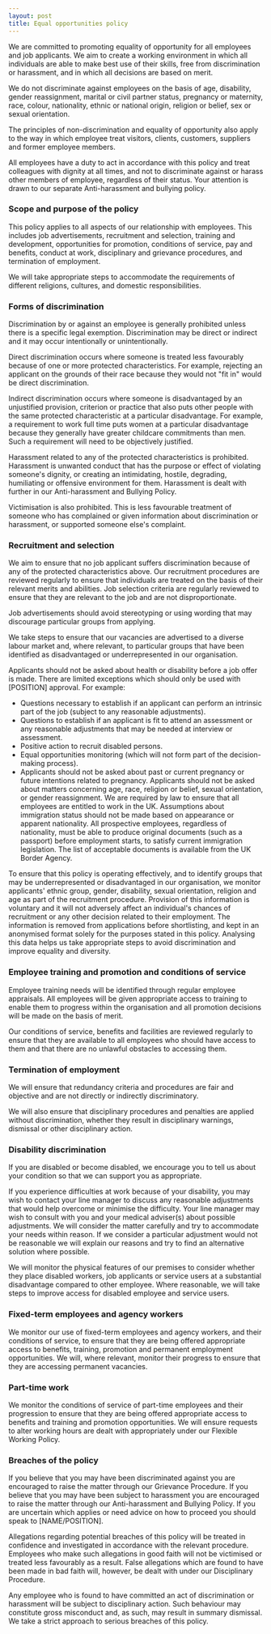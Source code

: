 ```yaml
---
layout: post
title: Equal opportunities policy
---
```


We are committed to promoting equality of opportunity for all employees and job applicants. We aim to create a working environment in which all individuals are able to make best use of their skills, free from discrimination or harassment, and in which all decisions are based on merit.

We do not discriminate against employees on the basis of age, disability, gender reassignment, marital or civil partner status, pregnancy or maternity, race, colour, nationality, ethnic or national origin, religion or belief, sex or sexual orientation.

The principles of non-discrimination and equality of opportunity also apply to the way in which employee treat visitors, clients, customers, suppliers and former employee members.

All employees have a duty to act in accordance with this policy and treat colleagues with dignity at all times, and not to discriminate against or harass other members of employee, regardless of their status. Your attention is drawn to our separate Anti-harassment and bullying policy.

### Scope and purpose of the policy

This policy applies to all aspects of our relationship with employees. This includes job advertisements, recruitment and selection, training and development, opportunities for promotion, conditions of service, pay and benefits, conduct at work, disciplinary and grievance procedures, and termination of employment.

We will take appropriate steps to accommodate the requirements of different religions, cultures, and domestic responsibilities.

### Forms of discrimination

Discrimination by or against an employee is generally prohibited unless there is a specific legal exemption. Discrimination may be direct or indirect and it may occur intentionally or unintentionally.

Direct discrimination occurs where someone is treated less favourably because of one or more protected characteristics.  For example, rejecting an applicant on the grounds of their race because they would not "fit in" would be direct discrimination.

Indirect discrimination occurs where someone is disadvantaged by an unjustified provision, criterion or practice that also puts other people with the same protected characteristic at a particular disadvantage. For example, a requirement to work full time puts women at a particular disadvantage because they generally have greater childcare commitments than men. Such a requirement will need to be objectively justified.

Harassment related to any of the protected characteristics is prohibited. Harassment is unwanted conduct that has the purpose or effect of violating someone's dignity, or creating an intimidating, hostile, degrading, humiliating or offensive environment for them. Harassment is dealt with further in our Anti-harassment and Bullying Policy.

Victimisation is also prohibited. This is less favourable treatment of someone who has complained or given information about discrimination or harassment, or supported someone else's complaint.

### Recruitment and selection

We aim to ensure that no job applicant suffers discrimination because of any of the protected characteristics above. Our recruitment procedures are reviewed regularly to ensure that individuals are treated on the basis of their relevant merits and abilities. Job selection criteria are regularly reviewed to ensure that they are relevant to the job and are not disproportionate.

Job advertisements should avoid stereotyping or using wording that may discourage particular groups from applying.

We take steps to ensure that our vacancies are advertised to a diverse labour market and, where relevant, to particular groups that have been identified as disadvantaged or underrepresented in our organisation.

Applicants should not be asked about health or disability before a job offer is made. There are limited exceptions which should only be used with [POSITION] approval. For example:

* Questions necessary to establish if an applicant can perform an intrinsic part of the job (subject to any reasonable adjustments).
* Questions to establish if an applicant is fit to attend an assessment or any reasonable adjustments that may be needed at interview or assessment.
* Positive action to recruit disabled persons.
* Equal opportunities monitoring (which will not form part of the decision-making process).
* Applicants should not be asked about past or current pregnancy or future intentions related to pregnancy. Applicants should not be asked about matters concerning age, race, religion or belief, sexual orientation, or gender reassignment.
We are required by law to ensure that all employees are entitled to work in the UK. Assumptions about immigration status should not be made based on appearance or apparent nationality. All prospective employees, regardless of nationality, must be able to produce original documents (such as a passport) before employment starts, to satisfy current immigration legislation. The list of acceptable documents is available from the UK Border Agency.

To ensure that this policy is operating effectively, and to identify groups that may be underrepresented or disadvantaged in our organisation, we monitor applicants' ethnic group, gender, disability, sexual orientation, religion and age as part of the recruitment procedure. Provision of this information is voluntary and it will not adversely affect an individual's chances of recruitment or any other decision related to their employment. The information is removed from applications before shortlisting, and kept in an anonymised format solely for the purposes stated in this policy. Analysing this data helps us take appropriate steps to avoid discrimination and improve equality and diversity.

### Employee training and promotion and conditions of service

Employee training needs will be identified through regular employee appraisals. All employees will be given appropriate access to training to enable them to progress within the organisation and all promotion decisions will be made on the basis of merit.

Our conditions of service, benefits and facilities are reviewed regularly to ensure that they are available to all employees who should have access to them and that there are no unlawful obstacles to accessing them.


### Termination of employment
We will ensure that redundancy criteria and procedures are fair and objective and are not directly or indirectly discriminatory.

We will also ensure that disciplinary procedures and penalties are applied without discrimination, whether they result in disciplinary warnings, dismissal or other disciplinary action.

### Disability discrimination
If you are disabled or become disabled, we encourage you to tell us about your condition so that we can support you as appropriate.

If you experience difficulties at work because of your disability, you may wish to contact your line manager to discuss any reasonable adjustments that would help overcome or minimise the difficulty.  Your line manager may wish to consult with you and your medical adviser(s) about possible adjustments. We will consider the matter carefully and try to accommodate your needs within reason. If we consider a particular adjustment would not be reasonable we will explain our reasons and try to find an alternative solution where possible.

We will monitor the physical features of our premises to consider whether they place disabled workers, job applicants or service users at a substantial disadvantage compared to other employee. Where reasonable, we will take steps to improve access for disabled employee and service users.

### Fixed-term employees and agency workers

We monitor our use of fixed-term employees and agency workers, and their conditions of service, to ensure that they are being offered appropriate access to benefits, training, promotion and permanent employment opportunities. We will, where relevant, monitor their progress to ensure that they are accessing permanent vacancies.

### Part-time work

We monitor the conditions of service of part-time employees and their progression to ensure that they are being offered appropriate access to benefits and training and promotion opportunities. We will ensure requests to alter working hours are dealt with appropriately under our Flexible Working Policy.

### Breaches of the policy

If you believe that you may have been discriminated against you are encouraged to raise the matter through our Grievance Procedure. If you believe that you may have been subject to harassment you are encouraged to raise the matter through our Anti-harassment and Bullying Policy. If you are uncertain which applies or need advice on how to proceed you should speak to [NAME/POSITION].

Allegations regarding potential breaches of this policy will be treated in confidence and investigated in accordance with the relevant procedure. Employees who make such allegations in good faith will not be victimised or treated less favourably as a result. False allegations which are found to have been made in bad faith will, however, be dealt with under our Disciplinary Procedure.

Any employee who is found to have committed an act of discrimination or harassment will be subject to disciplinary action. Such behaviour may constitute gross misconduct and, as such, may result in summary dismissal. We take a strict approach to serious breaches of this policy.

